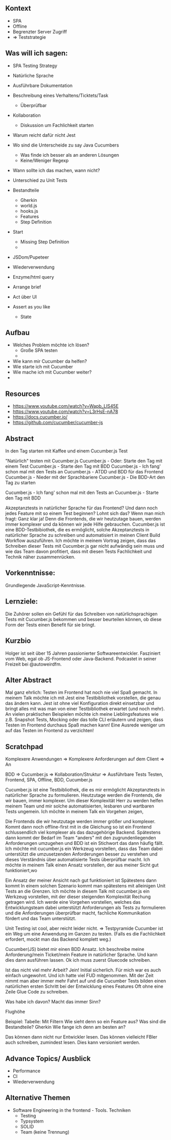 ## Kontext
 - SPA
 - Offline
 - Begrenzter Server Zugriff
 - => Teststrategie

## Was will ich sagen:
- SPA Testing Strategy
- Natürliche Sprache
- Ausführbare Dokumentation
- Beschreibung eines Verhaltens/Ticktets/Task
  - Überprüfbar
- Kollaboration
  - Diskussion um Fachlichkeit starten
- Warum reicht dafür nicht Jest
- Wo sind die Unterscheide zu say Java Cucumbers
  - Was finde ich besser als an anderen Lösungen
  - Keine/Weniger Regexp
- Wann sollte ich das machen, wann nicht?
- Unterschied zu Unit Tests

- Bestandteile
  - Gherkin
  - world.js
  - hooks.js
  - Features
  - Step Definition
- Start
  - Missing Step Definition
  - 
- JSDom/Pupeteer
- Wiederverwendung
- Enzyme/html query

- Arrange brief
- Act über UI
- Assert as you like
  - State


## Aufbau
- Welches Problem möchte ich lösen?
  - Große SPA testen
  - 
- Wie kann mir Cucumber da helfen?
- Wie starte ich mit Cucumber
- Wie mache ich mit Cucumber weiter?
- 
## Resources
- https://www.youtube.com/watch?v=Wapb_LIS45E
- https://www.youtube.com/watch?v=L3rHsE-nA78
- https://docs.cucumber.io/
- https://github.com/cucumber/cucumber-js

## Abstract

In den Tag starten mit Kaffee und einem Cucumber.js Test


"Natürlich" testen mit Cucumber.js
Cucumber.js - Oder: Starte den Tag mit einem Test
Cucumber.js - Starte den Tag mit BDD
Cucumber.js - Ich fang' schon mal mit den Tests an
Cucumber.js - ATDD und BDD für das Frontend
Cucumber.js - Nieder mit der Sprachbariere
Cucumber.js - Die BDD-Art den Tag zu starten

Cucumber.js - Ich fang' schon mal mit den Tests an
Cucumber.js - Starte den Tag mit BDD


Akzeptanztests in natürlicher Sprache für das Frontend? Und dann noch jedes Feature mit so einem Test beginnen? Lohnt sich das?
Wenn man mich fragt: Ganz klar ja! Denn die Frontends, die wir heutzutage bauen, werden immer komplexer und da können wir jede Hilfe gebrauchen.
Cucumber.js ist eine BDD-Testbibiothek, die es ermöglicht, solche Akzeptanztests in natürlicher Sprache zu schreiben und automatisiert in meinen Client Build Workflow auszuführen.
Ich möchte in meinem Vortrag zeigen, dass das Schreiben dieser Tests mit Cucumber.js gar nicht aufwändig sein muss und wie das Team davon profitiert, dass mit diesen Tests Fachlichkeit und Technik näher zusammenrücken.

## Vorkenntnisse:
Grundlegende JavaScript-Kenntnisse. 

## Lernziele:
Die Zuhörer sollen ein Gefühl für das Schreiben von natürlichsprachigen Tests mit Cucumber.js bekommen und besser beurteilen können, ob diese Form der Tests einen Benefit für sie bringt.

## Kurzbio
Holger ist seit über 15 Jahren passionierter Softwareentwickler. Fasziniert vom Web, egal ob JS-Frontend oder Java-Backend. Podcastet in seiner Freizeit bei @autoweirdfm.

## Alter Abstract

Mal ganz ehrlich: Testen im Frontend hat noch nie viel Spaß gemacht. In meinem Talk möchte ich mit Jest eine Testbibliothek vorstellen, die genau das ändern kann. Jest ist ohne viel Konfiguration direkt einsetzbar und bringt alles mit was man von einer Testbibliothek erwartet (und noch mehr). An vielen praktischen Beispielen möchte ich meine Lieblingsfeatures wie z.B. Snapshot Tests, Mocking oder das tolle CLI erläutern und zeigen, dass Testen im Frontend durchaus Spaß machen kann! Eine Ausrede weniger um auf das Testen im Frontend zu verzichten!

## Scratchpad


Komplexere Anwendungen => Komplexere Anforderungen auf dem Client => An

BDD => Cucumber.js => Kollaboration/Struktur => Ausführbare Tests
Testen, Frontend, SPA, Offline, BDD, Cucumber.js


Cucumber.js ist eine Testbibliothek, die es mir ermöglicht Akzeptanztests in natürlicher Sprache zu formulieren.
Heutzutage werden die Frontends, die wir bauen, immer komplexer. Um dieser Komplexität Herr zu werden helfen meinem Team und mir solche automatisierten, lesbaren und wartbaren Tests ungemein.
Ich möchte in meinem Talk ein Vorgehen zeigen, 

Die Frontends die wir heutzutage werden immer größer und komplexer.  Kommt dann noch offline-first mit in die Gleichung so ist ein Frontend schlussendlich viel komplexer als das dazugehörige Backend. 
Spätestens dann kommt der Bedarf im Team "anders" mit den zugrundenliegenden Anforderungen umzugehen und BDD ist ein Stichwort das dann häufig fällt.
Ich möchte mit cucumber.js ein Werkzeug vorstellen, dass das Team dabei unterstützt die umzusetzenden Anforderungen besser zu verstehen und dieses Verständnis über automatisierte Tests überprüfbar macht.
Ich möchte in meinem Talk einen Ansatz vorstellen, der aus meiner Sicht gut funktioniert,wo

Ein Ansatz der meiner Ansicht nach gut funktioniert ist
Spätestens dann kommt 
In einem solchen Szenario kommt man spätestens mit alleinigen Unit Tests an die Grenzen.
Ich möchte in diesem Talk mit cucumber.js ein Werkzeug vorstellen, mit der dieser steigenden Komplexität Rechung getragen wird.
Ich werde eine Vorgehen vorstellen, welches das Entwicklungsteam dabei unterstützt Anforderungen als Tests zu formulieren und die Anforderungen überprüfbar macht, fachliche Kommunikation fördert und das Team unterstützt.

Unit Testing ist cool, aber reicht leider nicht. => Testpyramide
Cucumber ist ein Weg um eine Anwendung im Ganzen zu testen.
(Falls es die Fachlichkeit erfordert, mockt man das Backend komplett weg.)

Cucumber(JS) bietet mir einen BDD Ansatz.
Ich beschreibe meine Anforderung/mein Ticket/mein Feature in natürlicher Sprache.
Und kann dies dann ausführen lassen.
Ok ich muss zuerst Gluecode schreiben.

Ist das nicht viel mehr Arbeit?
Jein! Initial sicherlich. Für mich war es auch einfach ungewohnt. Und ich hatte viel FUD mitgenommen.
Mit der Zeit nimmt man aber immer mehr Fahrt auf und die Cucumber Tests bilden einen natürlichen ersten Schritt bei der Entwicklung eines Features
Oft ohne eine Zeile Glue Code zu schreiben.

Was habe ich davon?
Macht das immer Sinn?

Flughöhe

Beispiel: Tabelle: Mit Filtern
Wie sieht denn so ein Feature aus?
Was sind die Bestandteile? Gherkin
Wie fange ich denn am besten an?

Das können dann nicht nur Entwickler lesen.
Das können vielleicht FBler auch schreiben, zumindest lesen.
Dies kann versioniert werden.


## Advance Topics/ Ausblick
- Performance
- CI
- Wiederverwendung


## Alternative Themen
 - Software Engineering in the frontend - Tools. Techniken 
   - Testing
   - Typsystem
   - SOLID
   - Team (keine Trennung)